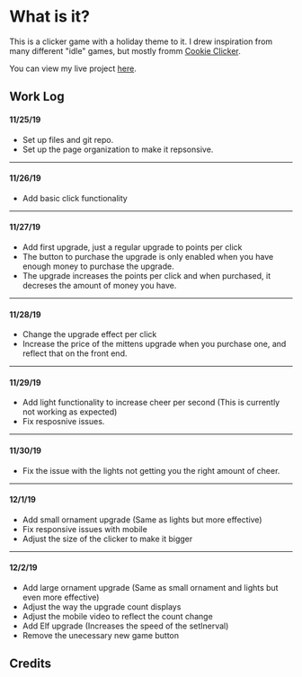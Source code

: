 # What is it?

This is a clicker game with a holiday theme to it. I drew inspiration from many different "idle" games, but mostly fromm [Cookie Clicker](http://orteil.dashnet.org/cookieclicker/).

You can view my live project [here](https://rperry99.github.io/holiday-clicker/).

## Work Log

#### 11/25/19

- Set up files and git repo.
- Set up the page organization to make it repsonsive.

---

#### 11/26/19

- Add basic click functionality

---

#### 11/27/19

- Add first upgrade, just a regular upgrade to points per click
- The button to purchase the upgrade is only enabled when you have enough money to purchase the upgrade.
- The upgrade increases the points per click and when purchased, it decreses the amount of money you have.

---

#### 11/28/19

- Change the upgrade effect per click
- Increase the price of the mittens upgrade when you purchase one, and reflect that on the front end.

---

#### 11/29/19

- Add light functionality to increase cheer per second (This is currently not working as expected)
- Fix resposnive issues.

---

#### 11/30/19

- Fix the issue with the lights not getting you the right amount of cheer.

---

#### 12/1/19

- Add small ornament upgrade (Same as lights but more effective)
- Fix responsive issues with mobile
- Adjust the size of the clicker to make it bigger

---

#### 12/2/19

- Add large ornament upgrade (Same as small ornament and lights but even more effective)
- Adjust the way the upgrade count displays
- Adjust the mobile video to reflect the count change
- Add Elf upgrade (Increases the speed of the setInerval)
- Remove the unecessary new game button

## Credits
